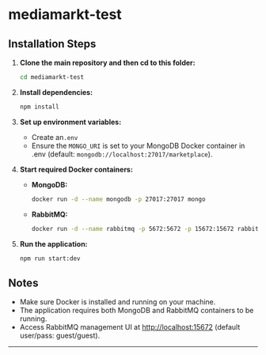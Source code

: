 # mediamarkt-test


## Installation Steps

1. **Clone the main repository and then cd to this folder:**
   ```sh
   cd mediamarkt-test
   ```

2. **Install dependencies:**
   ```sh
   npm install
   ```

3. **Set up environment variables:**
   - Create an`.env`
   - Ensure the `MONGO_URI` is set to your MongoDB Docker container in .env (default: `mongodb://localhost:27017/marketplace`).

4. **Start required Docker containers:**
   - **MongoDB:**
     ```sh
     docker run -d --name mongodb -p 27017:27017 mongo
     ```
   - **RabbitMQ:**
     ```sh
     docker run -d --name rabbitmq -p 5672:5672 -p 15672:15672 rabbitmq:management
     ```

5. **Run the application:**
   ```sh
   npm run start:dev
   ```

## Notes
- Make sure Docker is installed and running on your machine.
- The application requires both MongoDB and RabbitMQ containers to be running.
- Access RabbitMQ management UI at [http://localhost:15672](http://localhost:15672) (default user/pass: guest/guest).

---
